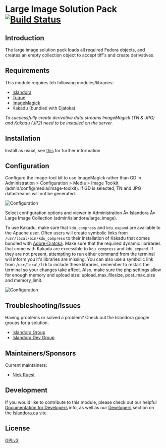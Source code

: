 # Large Image Solution Pack [![Build Status](https://travis-ci.org/Islandora/islandora_solution_pack_large_image.png?branch=7.x)](https://travis-ci.org/Islandora/islandora_solution_pack_large_image)

## Introduction

The large image solution pack loads all required Fedora objects, and creates an empty collection object to accept tiff's and create derivatives.

## Requirements

This module requires teh following modules/libraries:

* [Islandora](https://github.com/islandora/islandora)
* [Tuque](https://github.com/islandora/tuque)
* [ImageMagick](https://drupal.org/project/imagemagick)
* Kakadu (bundled with Djatoka)

*To successfully create derivative data streams ImageMagick (TN & JPG) and Kakadu (JP2) need to be installed on the server.*

## Installation

Install as usual, see [this](https://drupal.org/documentation/install/modules-themes/modules-7) for further information.

## Configuration

Configure the image-tool kit to use ImageMagick rather than GD in Administration > Configuration > Media > Image Toolkit (admin/config/media/image-toolkit). If GD is selected, TN and JPG datastreams will not be generated.

![Configuration](http://i.imgur.com/O3sQPeO.png)


Select configuration options and viewer in Administration Â» Islandora Â» Large Image Collection (admin/islandora/large_image).

To use Kakadu, make sure that `kdu_compress` and `kdu_expand` are avaliable to the Apache user. Often users will create symbolic links from `/usr/local/bin/kdu_compress` to their installation of Kakadu that comes bundled with [Adore-Djatoka](http://sourceforge.net/apps/mediawiki/djatoka/index.php?title=Installation). Make sure that the required dynamic libriraries that come with Kakadu are excessible to `kdu_compress` and `kdu_expand`. If they are not present, attempting to run either command from the terminal will inform you it's libraries are missing. You can also use a symbolic link from `/usr/local/lib` to include these libraries, remember to restart the terminal so your changes take affect. Also, make sure the php settings allow for enough memory and upload size: upload_max_filesize, post_max_size and memory_limit.

![Configuration](http://i.imgur.com/bS5ph4A.png)

## Troubleshooting/Issues

Having problems or solved a problem? Check out the Islandora google groups for a solution.

* [Islandora Group](https://groups.google.com/forum/?hl=en&fromgroups#!forum/islandora)
* [Islandora Dev Group](https://groups.google.com/forum/?hl=en&fromgroups#!forum/islandora-dev)

## Maintainers/Sponsors
Current maintainers:

* [Nick Ruest](https://github.com/ruebot)

## Development

If you would like to contribute to this module, please check out our helpful [Documentation for Developers](https://github.com/Islandora/islandora/wiki#wiki-documentation-for-developers) info, as well as our [Developers](http://islandora.ca/developers) section on the [Islandora.ca](http://islandora.ca) site.

## License

[GPLv3](http://www.gnu.org/licenses/gpl-3.0.txt)
